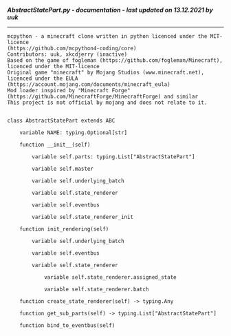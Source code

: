 ***AbstractStatePart.py - documentation - last updated on 13.12.2021 by uuk***
___

    mcpython - a minecraft clone written in python licenced under the MIT-licence 
    (https://github.com/mcpython4-coding/core)
    Contributors: uuk, xkcdjerry (inactive)
    Based on the game of fogleman (https://github.com/fogleman/Minecraft), licenced under the MIT-licence
    Original game "minecraft" by Mojang Studios (www.minecraft.net), licenced under the EULA
    (https://account.mojang.com/documents/minecraft_eula)
    Mod loader inspired by "Minecraft Forge" (https://github.com/MinecraftForge/MinecraftForge) and similar
    This project is not official by mojang and does not relate to it.


    class AbstractStatePart extends ABC

        variable NAME: typing.Optional[str]

        function __init__(self)

            variable self.parts: typing.List["AbstractStatePart"]

            variable self.master

            variable self.underlying_batch

            variable self.state_renderer

            variable self.eventbus

            variable self.state_renderer_init

        function init_rendering(self)

            variable self.underlying_batch

            variable self.eventbus

            variable self.state_renderer

                variable self.state_renderer.assigned_state

                variable self.state_renderer.batch

        function create_state_renderer(self) -> typing.Any

        function get_sub_parts(self) -> typing.List["AbstractStatePart"]

        function bind_to_eventbus(self)